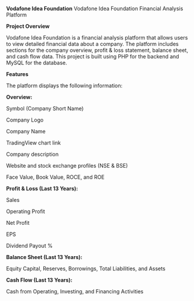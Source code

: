 **Vodafone Idea Foundation**
Vodafone Idea Foundation Financial Analysis Platform

**Project Overview**

Vodafone Idea Foundation is a financial analysis platform that allows users to view detailed financial data about a company. The platform includes sections for the company overview, profit & loss statement, balance sheet, and cash flow data. This project is built using PHP for the backend and MySQL for the database.

**Features**

The platform displays the following information:

**Overview:**

Symbol (Company Short Name)

Company Logo

Company Name

TradingView chart link

Company description

Website and stock exchange profiles (NSE & BSE)

Face Value, Book Value, ROCE, and ROE

**Profit & Loss (Last 13 Years):**

Sales

Operating Profit

Net Profit

EPS

Dividend Payout %

**Balance Sheet (Last 13 Years):**

Equity Capital, Reserves, Borrowings, Total Liabilities, and Assets

**Cash Flow (Last 13 Years):**

Cash from Operating, Investing, and Financing Activities
